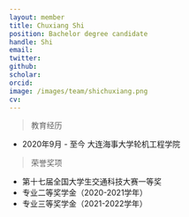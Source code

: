 ```yaml
---
layout: member
title: Chuxiang Shi
position: Bachelor degree candidate
handle: Shi
email: 
twitter: 
github: 
scholar:
orcid: 
image: /images/team/shichuxiang.png
cv: 
---
```


> 教育经历

- 2020年9月 - 至今 大连海事大学轮机工程学院

> 荣誉奖项

- 第十七届全国大学生交通科技大赛一等奖
- 专业二等奖学金（2020-2021学年）
- 专业三等奖学金（2021-2022学年）
